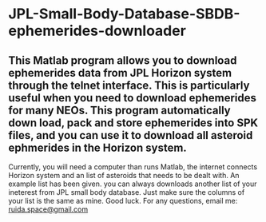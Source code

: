 # JPL-Small-Body-Database-SBDB-ephemerides-downloader

## This Matlab program allows you to download ephemerides data from JPL Horizon system through the telnet interface. This is particularly useful when you need to download ephemerides for many NEOs. This program automatically down load, pack and store ephemerides into SPK files, and you can use it to download all asteroid ephmerides in the Horizon system.

Currently, you will need a computer than runs Matlab, the internet connects Horizon system and an list of asteroids that needs to be dealt with. An example list has been given. you can always downloads another list of your ineterest from JPL small body database. Just make sure the columns of your list is the same as mine. Good luck. For any questions, email me: ruida.space@gmail.com
